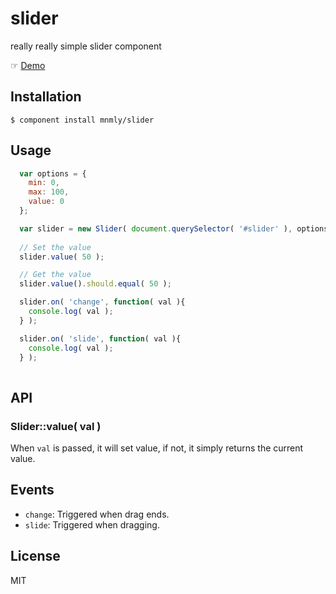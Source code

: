 # slider

  really really simple slider component

  ☞ [Demo]( http://mnmly.github.com/slider )

## Installation

    $ component install mnmly/slider


## Usage
 
```javascript
  var options = {
    min: 0,
    max: 100,
    value: 0
  };

  var slider = new Slider( document.querySelector( '#slider' ), options );
  
  // Set the value
  slider.value( 50 );

  // Get the value
  slider.value().should.equal( 50 );

  slider.on( 'change', function( val ){
    console.log( val );
  } );

  slider.on( 'slide', function( val ){
    console.log( val );
  } );
  
```

## API

### Slider::value( val )

When `val` is passed, it will set value, if not, it simply returns the current value.

## Events

- `change`: Triggered when drag ends.
- `slide`: Triggered when dragging.

## License

  MIT
